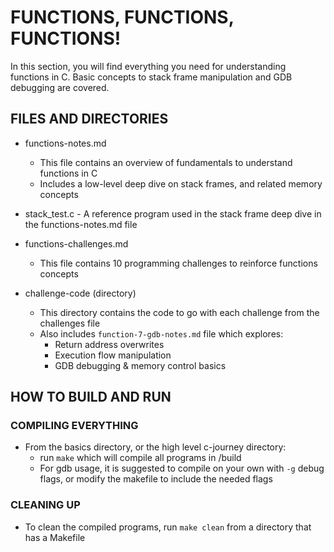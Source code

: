 # FUNCTIONS, FUNCTIONS, FUNCTIONS!

In this section, you will find everything you need for understanding functions in C. 
Basic concepts to stack frame manipulation and GDB debugging are covered. 

## FILES AND DIRECTORIES 

- functions-notes.md
    - This file contains an overview of fundamentals to understand functions in C
    - Includes a low-level deep dive on stack frames, and related memory concepts

- stack_test.c - A reference program used in the stack frame deep dive in the functions-notes.md file 

- functions-challenges.md
    - This file contains 10 programming challenges to reinforce functions concepts 

- challenge-code (directory)
    - This directory contains the code to go with each challenge from the challenges file 
    - Also includes `function-7-gdb-notes.md` file which explores:    
        - Return address overwrites
        - Execution flow manipulation 
        - GDB debugging & memory control basics  
        
## HOW TO BUILD AND RUN 

### COMPILING EVERYTHING 
- From the basics directory, or the high level c-journey directory: 
    - run `make` which will compile all programs in /build
    - For gdb usage, it is suggested to compile on your own with `-g` debug flags, or modify the makefile to include the needed flags

### CLEANING UP
- To clean the compiled programs, run `make clean` from a directory that has a Makefile
